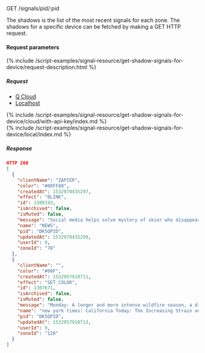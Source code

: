 


<div class="endpoint-container">
GET /signals/pid/:pid
</div>

The shadows is the list of the most recent signals for each zone.
The shadows for a specific device can be fetched by making a GET HTTP request.


#### Request parameters
{% include /script-examples/signal-resource/get-shadow-signals-for-device/request-description.html %}


##### Request

<!-- Tab panes -->
<div class="tab-content cloud-or-local-tab-content">

<!-- Nav tabs -->
<ul class="nav nav-pills mb-3 cloud-or-local-nav" id="pills-tab" role="tablist">
  <li class="nav-item">
    <a class="nav-link cloud-server active" id="get-shadow-signals-for-device-cloud-tab"  data-toggle="pill"  href="#get-shadow-signals-for-device-cloud" role="tab" aria-controls="get-shadow-signals-for-device-cloud" aria-selected="true">Q Cloud</a>
  </li>
  <li class="nav-item">
    <a class="nav-link localhost-server" id="get-shadow-signals-for-device-local-tab"  data-toggle="pill"  href="#get-shadow-signals-for-device-local"  role="tab" aria-controls="get-shadow-signals-for-device-local" aria-selected="false">Localhost</a>
  </li>
</ul>

<!-- Cloud code example -->
<div class="tab-pane active" id="get-shadow-signals-for-device-cloud" role="tabpanel" aria-labelledby="get-shadow-signals-for-device-cloud-tab" markdown="1">
{% include /script-examples/signal-resource/get-shadow-signals-for-device/cloud/with-api-key/index.md %}
</div>

<!-- Local example -->
<div class="tab-pane" id="get-shadow-signals-for-device-local" role="tabpanel" aria-labelledby="get-shadow-signals-for-device-local-tab" markdown="1">
{% include /script-examples/signal-resource/get-shadow-signals-for-device/local/index.md %}
</div>
</div>

##### Response



<div class="code-response" markdown="1">

```json
HTTP 200
[
  {
    "clientName": "ZAPIER",
    "color": "#00FF00",
    "createdAt": 1532970435297,
    "effect": "BLINK",
    "id": 1308193,
    "isArchived": false,
    "isMuted": false,
    "message": "Social media helps solve mystery of skier who disappeared in the Alps in 1954",
    "name": "NEWS",
    "pid": "DK5QPID",
    "updatedAt": 1532970435299,
    "userId": 9,
    "zoneId": "78"
  },
  {
    "clientName": "",
    "color": "#00F",
    "createdAt": 1532957910711,
    "effect": "SET_COLOR",
    "id": 1307671,
    "isArchived": false,
    "isMuted": false,
    "message": "Monday: A longer and more intense wildfire season, a divisive rent control initiative, and Berkeley on a budget.https://www.nytimes.com/2018/07/30/us/california-today-firefighters.html",
    "name": "new york times: California Today: The Increasing Strain on State Firefighters",
    "pid": "DK5QPID",
    "updatedAt": 1532957910713,
    "userId": 9,
    "zoneId": "128"
  }
]
```

</div>
